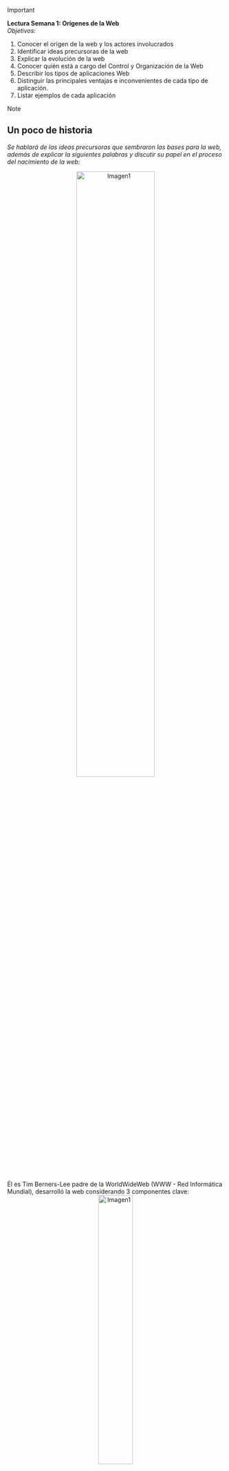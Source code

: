 > [!IMPORTANT]
> **Lectura Semana 1: Orígenes de la Web** <br>
> *Objetivos:*
> 1. Conocer el origen de la web y los actores involucrados
> 2. Identificar ideas precursoras de la web
> 3. Explicar la evolución de la web
> 4. Conocer quién está a cargo del Control y Organización de la Web
> 5. Describir los tipos de aplicaciones Web
> 6. Distinguir las principales ventajas e inconvenientes de cada tipo de aplicación.
> 7. Listar ejemplos de cada aplicación

> [!NOTE]
> ## Un poco de historia
> *Se hablará de las ideas precursoras que sembraron las bases para la web, además de explicar la siguientes palabras y discutir su papel en el proceso del nacimiento de la web:*
> <div align="center">
>   <img src="https://github.com/juansuarezb/AplicacionesWeb/raw/Semana2/Imagenes/Imagen1.avif" alt="Imagen1" width="60%">   
> </div>
> Él es Tim Berners-Lee padre de la WorldWideWeb (WWW - Red Informática Mundial), desarrolló la web considerando 3 componentes clave: <br>
> <div align="center">
>   <img src="https://github.com/juansuarezb/AplicacionesWeb/raw/Semana2/Imagenes/Imagen2.webp" alt="Imagen1" width="40%">   
> </div>
> 1. HTML (Lenguaje de etiquetas de hipertexto) <br>
> 2. URL (Localizador de recursos) <br>
> 3. HTTP (Protocolo de comunicaciones) <br>

> [!IMPORTANT]
> *Es imporante recordar que la web **NO** es lo mismo que internet*


> [!NOTE]
> ## Conceptos Clave
> 1. **World Wide Web (la web o WWW)** fue creada por Tim Berners-Lee en 1991 en el *CERN*. <br>
> 2. **Ideas precursoras de la web:** <br>
> ```mermaid
> graph TD
>     A[Ideas Precursoras de la Web]
>     A --> B[Memex - Vannevar Bush 1945]
>     A --> C[Proyecto Xanadu - Ted Nelson 1960]
>     A --> D[Compartir información científica - CERN]
> ```
> 3. **La Web es servicio de hipertexto/hipermedia para compartir documentos en Internet.**
> 4. **La web se fundamenta en 3 estándares:** 
> ```mermaid
> graph TD
>    A[Estándares de la Web]
>    A --> B[URL]
>    A --> C[HTML]
>    A --> D[HTTP]
> ```
> - **URL (Localizador de Recursos Universal)**: secuencia de caracteres, de acuerdo a una sintaxis, que se usa para *nombrar recursos de Internet para su localización o identificación.*
> - **HTML (Lenguaje de marcas de hipertexto)**: Lenguaje de marcas que estructura el contenido web mediante etiquetas.
> - **HTTP (Hypertext Transfer Protocol)**: Protocolo que permite la comunicación entre cliente y servidor, define la sintaxis y la semántica que utilizan los elementos de software de la arquitectura web.
> 5. **World Wide Web Consortium (W3C):** velar por los estándares de la Web.

> [!NOTE]
> ## ¿Qué es una aplicacion web?
> *Es un programa de computador **cliente-servidor** que se ejecuta en un navegador* <br>
> -No dependen del S.O. sino, del navegador web en el que se ejecutan. <br>
> *-Renderización:* proceso para visualizar la página web. <br>
> *-Arquitectura cliente-servidor:* <br>
> <div align="center">
>   <img src="https://github.com/juansuarezb/AplicacionesWeb/raw/Semana2/Imagenes/Imagen5.avif" alt="Imagen1" width="40%"> <br>
> -  Un cliente realiza peticiones "solicita" <br>
> -  Un servidor apartir de la solicitud "responde" <br>
> -  La comunicación entre cliente - servidor es através del procotolo TCP/IP  
>   <p>La aplicación web se ejecuta en el navegador del cliente pero prviamente hubo una petición al servidor que procesa dicha app. web.</p>  
> </div>  

> [!NOTE]
> ## Arquitectura Web
> *La web es un servicio de internet asi, primero entenderemos la estructura de comunicación del internet que funciona através de un protocolo llamado TCP/IP* <br>
> *Conocido como el protocolo de internet, la comunicación entre computadores sigue el **modelo** de cliente servidor* <br>
> La arquitectura web está basado en el modelo Cliente-servidor <br>
> 1. El cliente es un navegador web que puede ser ejecutado desde un dispositivo. Ej: Chrome. <br>
> 2. El servidor es una aplicación software denominado **servidor web** se ejecuta en un computador, **escucha** peticiones por un puerto **80**. Ej: Apache Tomcat <br>
> 3. La comunicaciónentre Cliente-Servidor se realiza atraves del protocolo **HTTP** el cual por detrás usa **TCP-IP**
> 4. 

> [!NOTE]
> ## Tipos de aplicaciones
> 
> ```mermaid
> graph TD
>    A[Tipos de aplicaciones Web]
>    A --> B[Aplicaciones Web Estáticas]
>    A --> C[Aplicaciones Web Dinámicas]
>    A --> D[Aplicaciones Web de una sola página SPA]
>    A --> E[Aplicaciones Web Progresivas PWA]
> ```
> - *Los tipos de aplicaciones Web 1 y 2 se las conoce como aplicaciones web **Tradicionales***

> [!NOTE]
> ## Aplicaciones Web estáticas
> *Denominadas junto con las aplicaciones web dinámicas como **aplicaciones tradicionales**, son las primeras aplicaciones web que se crearon* <br>
> <div align="center">
>   <img src="https://github.com/juansuarezb/AplicacionesWeb/raw/Semana2/Imagenes/Imagen3.avif" alt="Imagen de IA" width="30%">
>   <p>El trabajo consistía en escribir código con HTML luego, se cargaba la página con FTP al servidor web</p>
> </div>
> <div align="center">
>   <img src="https://github.com/juansuarezb/AplicacionesWeb/raw/Semana2/Imagenes/Imagen6.png" alt="Imagen de IA" width="30%">
>   <p>El desarrollador escribe la página web con HTML, CSS Y JS y carga la página en el servidor web.</p> <br> 
>   <p>Usuario solicita la URl</p> <br>
>   <p>El servidor localiza el documento </p> <br> 
>   <p> el servidor responde con el documento (página web encontrada) </p> <br> 
>   <p>El cliente presenta el documento HTML al usuario</p>  
> </div>

> [!NOTE]
> ## Aplicaciones Web de página única (SPA)
> 

> [!NOTE]
> ## Aplicaciones Web Progresivas (PWA)
> *Primero, hay que entender el concepto de **aplicación nativa***  
> Aplicaciones desarrolladas específicamente para un S.O. (ej: WhatsApp).  
> Funcionan sin internet y se distribuyen en App Store y Play Store.  
> 
> ***PWA (Progressive Web Apps)**: Una forma de crear aplicaciones web que se adaptan a dispositivos móviles.*  
> Llevan el concepto de la web al móvil y **se ejecutan en el navegador**, siendo la evolución de las apps web tradicionales.  
> 
> **🔍 Ventajas de las PWA:**  
> ✅ **No necesitan instalación** (se accede desde el navegador).  
> ✅ **Velocidades de carga superiores** (uso de caché y optimización).  
> ✅ **Notificaciones push** (directamente al smartphone).  
> ✅ **Prueba antes de descargar** (funcionan como web normal).  
> ✅ **Multiplataforma** (ejecución en cualquier SO: Windows, macOS, Android, iOS).  
> ✅ **Adaptación al SO** (se ajustan al diseño del sistema).  
> ✅ **Mayor seguridad** (menor riesgo de malware vs. apps nativas).  
> ✅ **Actualizaciones automáticas** (sin intervención del usuario).  
> ✅ **Menor coste** (desarrollo y mantenimiento vs. apps nativas).  
> ✅ **Menor consumo de recursos** (comparado con apps nativas).  
> 
> **⚠️ Desventajas:**  
> ❌ **Requieren conexión a internet** (aunque pueden funcionar offline con Service Workers).  
> ❌ **Limitaciones en funcionalidades nativas** (ej: NFC, Bluetooth avanzado).  
> ❌ **Dependencia del navegador** (rendimiento varía según Chrome, Safari, etc.).
>  <div align="center">
>   <img src="https://github.com/juansuarezb/AplicacionesWeb/raw/Semana2/Imagenes/Imagen2.avif" alt="Imagen de una PWA" width="30%">
>   <p>Son una serie de características, tecnologías que le agregamos a una app. web existente para que se comporte como una aplicación movil nativa (Adaptar a la aplicación web)</p>
>   <p>Se está tratando de que una app. web tengo el mismo rendimiento que una app. móvil nativa.</p></p>
> </div>
> <div align="center">
>   <img src="https://github.com/juansuarezb/AplicacionesWeb/raw/Semana2/Imagenes/Imagen4.avif" alt="Imagen de IA" width="30%">
>   <p>Ejemplos de aplicaciones web progresivas</p>
> </div>

> [!IMPORTANT]
> **Service Worker:** permite ejecutar el navegador en 2do plano <br>
> Voy a tener una página web y en 2do plano se ejecuta el navegador del dispositivo


> [!NOTE]
> ## CLASE 2
> ## 21/04/2025

# Índice

- [Ir a PROCESO UNIFICADO DE DESARROLLO](#proceso-unificado-de-desarrollo)
- [Ir a Información de la Carrera](#información-de-la-carrera)
- [Ir a Diagrama de Modulos](#diagrama-de-modulos)
- [Ir a Casos de Uso](#casos-de-uso)
- [Ir a Perfil Profesional](#perfil-profesional)




